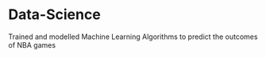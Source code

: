 # Data-Science
Trained and modelled Machine Learning Algorithms to predict the outcomes of NBA games
